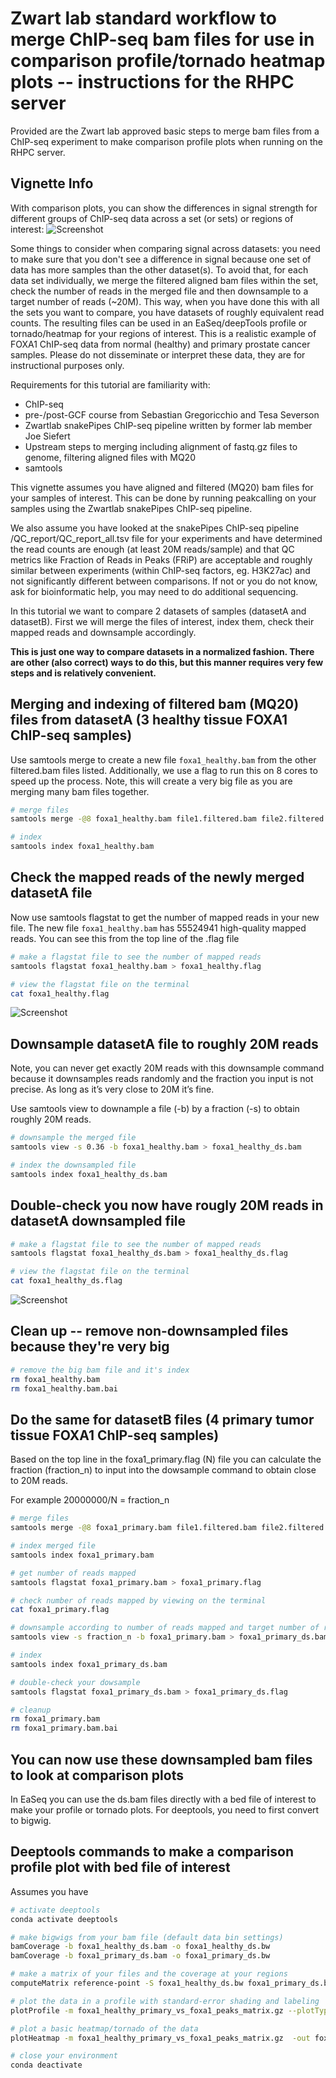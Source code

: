 # Zwart lab standard workflow to merge ChIP-seq bam files for use in comparison profile/tornado heatmap plots -- instructions for the RHPC server

Provided are the Zwart lab approved basic steps to merge bam files from a ChIP-seq experiment to make comparison profile plots when running on the RHPC server.

## Vignette Info

With comparison plots, you can show the differences in signal strength for different groups of ChIP-seq data across a set (or sets) or regions of interest:
![Screenshot](profile_example.png)


Some things to consider when comparing signal across datasets: you need to make sure that you don't see a difference in signal because one set of data has more samples than the other dataset(s). To avoid that, for each data set individually, we merge the filtered aligned bam files within the set, check the number of reads in the merged file and then downsample to a target number of reads (~20M). This way, when you have done this with all the sets you want to compare, you have datasets of roughly equivalent read counts. The resulting files can be used in an EaSeq/deepTools profile or tornado/heatmap for your regions of interest. This is a realistic example of FOXA1 ChIP-seq data from normal (healthy) and primary prostate cancer samples. Please do not disseminate or interpret these data, they are for instructional purposes only. 

Requirements for this tutorial are familiarity with:

- ChIP-seq
- pre-/post-GCF course from Sebastian Gregoricchio and Tesa Severson
- Zwartlab snakePipes ChIP-seq pipeline written by former lab member Joe Siefert
- Upstream steps to merging including alignment of fastq.gz files to genome, filtering aligned files with MQ20
- samtools 

  
This vignette assumes you have aligned and filtered (MQ20) bam files for your samples of interest. This can be done by running peakcalling on your samples using the Zwartlab snakePipes ChIP-seq pipeline.

We also assume you have looked at the snakePipes ChIP-seq pipeline /QC_report/QC_report_all.tsv file for your experiments and have determined the read counts are enough (at least 20M reads/sample) and that QC metrics like Fraction of Reads in Peaks (FRiP) are acceptable and roughly similar between experiments (within ChIP-seq factors, eg. H3K27ac) and not significantly different between comparisons. If not or you do not know, ask for bioinformatic help, you may need to do additional sequencing.

In this tutorial we want to compare 2 datasets of samples (datasetA and datasetB). First we will merge the files of interest, index them, check their mapped reads and downsample accordingly.

**This is just one way to compare datasets in a normalized fashion. There are other (also correct) ways to do this, but this manner requires very few steps and is relatively convenient.**

## Merging and indexing of filtered bam (MQ20) files from datasetA (3 healthy tissue FOXA1 ChIP-seq samples) ##
Use samtools merge to create a new file `foxa1_healthy.bam` from the other filtered.bam files listed. 
Additionally, we use a flag to run this on 8 cores to speed up the process. Note, this will create a very 
big file as you are merging many bam files together. 

```bash
# merge files
samtools merge -@8 foxa1_healthy.bam file1.filtered.bam file2.filtered.bam file3.filtered.bam 

# index
samtools index foxa1_healthy.bam
```

## Check the mapped reads of the newly merged datasetA file ##
Now use samtools flagstat to get the number of mapped reads in your new file. 
The new file `foxa1_healthy.bam` has 55524941 high-quality mapped reads. You can see this from the top line of the .flag file  

```bash
# make a flagstat file to see the number of mapped reads
samtools flagstat foxa1_healthy.bam > foxa1_healthy.flag

# view the flagstat file on the terminal
cat foxa1_healthy.flag
```

![Screenshot](cat_foxa1_healthy_flagstat.png)

## Downsample datasetA file to roughly 20M reads ##
Note, you can never get exactly 20M reads with this downsample command because it downsamples reads randomly and the fraction you input is not precise. As long as it’s very close to 20M it’s fine. 

Use samtools view to downample a file (-b) by a fraction (-s) to obtain roughly 20M reads.

```bash
# downsample the merged file
samtools view -s 0.36 -b foxa1_healthy.bam > foxa1_healthy_ds.bam

# index the downsampled file
samtools index foxa1_healthy_ds.bam
```

## Double-check you now have rougly 20M reads in datasetA downsampled file

```bash
# make a flagstat file to see the number of mapped reads
samtools flagstat foxa1_healthy_ds.bam > foxa1_healthy_ds.flag

# view the flagstat file on the terminal
cat foxa1_healthy_ds.flag
```

![Screenshot](cat_foxa1_healthy_ds_flagstat.png)

## Clean up -- remove non-downsampled files because they're very big ##

```bash
# remove the big bam file and it's index
rm foxa1_healthy.bam
rm foxa1_healthy.bam.bai
```

## Do the same for datasetB files (4 primary tumor tissue FOXA1 ChIP-seq samples) ## 

Based on the top line in the foxa1_primary.flag (N) file you can calculate the fraction (fraction_n) to input into the dowsample command to obtain close to 20M reads.

For example 20000000/N = fraction_n

```bash
# merge files
samtools merge -@8 foxa1_primary.bam file1.filtered.bam file2.filtered.bam file3.filtered.bam file4.filtered.bam 

# index merged file
samtools index foxa1_primary.bam

# get number of reads mapped
samtools flagstat foxa1_primary.bam > foxa1_primary.flag

# check number of reads mapped by viewing on the terminal
cat foxa1_primary.flag

# downsample according to number of reads mapped and target number of reads
samtools view -s fraction_n -b foxa1_primary.bam > foxa1_primary_ds.bam

# index 
samtools index foxa1_primary_ds.bam

# double-check your dowsample
samtools flagstat foxa1_primary_ds.bam > foxa1_primary_ds.flag

# cleanup
rm foxa1_primary.bam
rm foxa1_primary.bam.bai
```

## You can now use these downsampled bam files to look at comparison plots ##
In EaSeq you can use the ds.bam files directly with a bed file of interest to make your profile or tornado plots.  For deeptools, you need to first convert to bigwig.

## Deeptools commands to make a comparison profile plot with bed file of interest
Assumes you have 
```bash
# activate deeptools
conda activate deeptools

# make bigwigs from your bam file (default data bin settings)
bamCoverage -b foxa1_healthy_ds.bam -o foxa1_healthy_ds.bw
bamCoverage -b foxa1_primary_ds.bam -o foxa1_primary_ds.bw

# make a matrix of your files and the coverage at your regions
computeMatrix reference-point -S foxa1_healthy_ds.bw foxa1_primary_ds.bw -R foxa1_peaks.bed  -b 2000 -a 2000 --numberOfProcessors 8 --outFileName foxa1_healthy_primary_vs_foxa1_peaks_matrix.gz --referencePoint center

# plot the data in a profile with standard-error shading and labeling
plotProfile -m foxa1_healthy_primary_vs_foxa1_peaks_matrix.gz --plotType se --perGroup -out foxa1_healthy_primary_vs_foxa1_peaks_profile.pdf --regionsLabel FOXA1_sites

# plot a basic heatmap/tornado of the data
plotHeatmap -m foxa1_healthy_primary_vs_foxa1_peaks_matrix.gz  -out foxa1_healthy_primary_vs_foxa1_peaks_heatmap.pdf --regionsLabel FOXA1_sites --samplesLabel healthy_FOXA1 primary_FOXA1

# close your environment
conda deactivate
```


